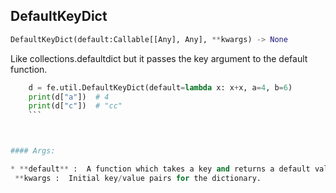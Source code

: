 ## DefaultKeyDict
```python
DefaultKeyDict(default:Callable[[Any], Any], **kwargs) -> None
```
Like collections.defaultdict but it passes the key argument to the default function.


```python
    d = fe.util.DefaultKeyDict(default=lambda x: x+x, a=4, b=6)
    print(d["a"])  # 4
    print(d["c"])  # "cc"
    ```



#### Args:

* **default** :  A function which takes a key and returns a default value based on the key.
 **kwargs :  Initial key/value pairs for the dictionary.    